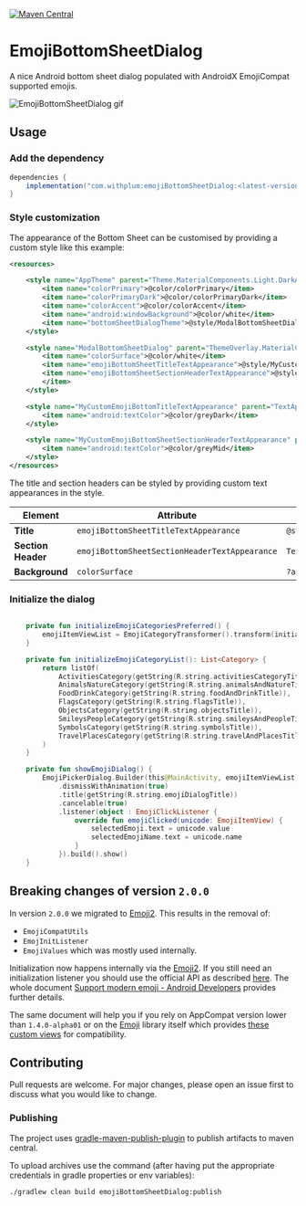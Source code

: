 [![Maven Central](https://img.shields.io/maven-central/v/com.withplum/emojiBottomSheetDialog.svg?label=Maven%20Central)](https://search.maven.org/search?q=g:%22com.withplum%22%20AND%20a:%22emojiBottomSheetDialog%22)
# EmojiBottomSheetDialog
A nice Android bottom sheet dialog populated with AndroidX EmojiCompat supported emojis.

![EmojiBottomSheetDialog gif](https://i.imgur.com/0GisGjI.gif)

## Usage

### Add the dependency

```gradle
dependencies {
    implementation("com.withplum:emojiBottomSheetDialog:<latest-version>)
}
```

### Style customization

The appearance of the Bottom Sheet can be customised by providing a custom style like this example:

```xml
<resources>

    <style name="AppTheme" parent="Theme.MaterialComponents.Light.DarkActionBar">
        <item name="colorPrimary">@color/colorPrimary</item>
        <item name="colorPrimaryDark">@color/colorPrimaryDark</item>
        <item name="colorAccent">@color/colorAccent</item>
        <item name="android:windowBackground">@color/white</item>
        <item name="bottomSheetDialogTheme">@style/ModalBottomSheetDialog</item>
    </style>

    <style name="ModalBottomSheetDialog" parent="ThemeOverlay.MaterialComponents.BottomSheetDialog">
        <item name="colorSurface">@color/white</item>
        <item name="emojiBottomSheetTitleTextAppearance">@style/MyCustomEmojiBottomTitleTextAppearance</item>
        <item name="emojiBottomSheetSectionHeaderTextAppearance">@style/MyCustomEmojiBottomSheetSectionHeaderTextAppearance
        </item>
    </style>

    <style name="MyCustomEmojiBottomTitleTextAppearance" parent="TextAppearance.MaterialComponents.Headline6">
        <item name="android:textColor">@color/greyDark</item>
    </style>

    <style name="MyCustomEmojiBottomSheetSectionHeaderTextAppearance" parent="TextAppearance.MaterialComponents.Body1">
        <item name="android:textColor">@color/greyMid</item>
    </style>
</resources>
```

The title and section headers can be styled by providing custom text appearances in the style.

| Element            | Attribute                                     | Default value                                        |
|--------------------|-----------------------------------------------|------------------------------------------------------|
| **Title**          | `emojiBottomSheetTitleTextAppearance`         | `@style/TextAppearance.MaterialComponents.Headline6` |
| **Section Header** | `emojiBottomSheetSectionHeaderTextAppearance` | `TextAppearance.MaterialComponents.Body1`            |
| **Background**     | `colorSurface`                                | `?android:attr/colorSurface`                         |

### Initialize the dialog
```kotlin

    private fun initializeEmojiCategoriesPreferred() {
        emojiItemViewList = EmojiCategoryTransformer().transform(initializeEmojiCategoryList())
    }

    private fun initializeEmojiCategoryList(): List<Category> {
        return listOf(
            ActivitiesCategory(getString(R.string.activitiesCategoryTitle)),
            AnimalsNatureCategory(getString(R.string.animalsAndNatureTitle)),
            FoodDrinkCategory(getString(R.string.foodAndDrinkTitle)),
            FlagsCategory(getString(R.string.flagsTitle)),
            ObjectsCategory(getString(R.string.objectsTitle)),
            SmileysPeopleCategory(getString(R.string.smileysAndPeopleTitle)),
            SymbolsCategory(getString(R.string.symbolsTitle)),
            TravelPlacesCategory(getString(R.string.travelAndPlacesTitle))
        )
    }

    private fun showEmojiDialog() {
        EmojiPickerDialog.Builder(this@MainActivity, emojiItemViewList)
            .dismissWithAnimation(true)
            .title(getString(R.string.emojiDialogTitle))
            .cancelable(true)
            .listener(object : EmojiClickListener {
                override fun emojiClicked(unicode: EmojiItemView) {
                    selectedEmoji.text = unicode.value
                    selectedEmojiName.text = unicode.name
                }
            }).build().show()
    }
```

## Breaking changes of version `2.0.0`
In version `2.0.0` we migrated to [Emoji2](https://developer.android.com/jetpack/androidx/releases/emoji2).
This results in the removal of:
* `EmojiCompatUtils`
* `EmojInitListener`
* `EmojiValues` which was mostly used internally.

Initialization now happens internally via the [Emoji2](https://developer.android.com/jetpack/androidx/releases/emoji2).
If you still need an initialization listener you should use the official API as described [here](https://developer.android.com/develop/ui/views/text-and-emoji/emoji2#add-initialization-listeners).
The whole document [Support modern emoji - Android Developers](https://developer.android.com/develop/ui/views/text-and-emoji/emoji2) provides further details.

The same document will help you if you rely on AppCompat version lower than `1.4.0-alpha01` or on the [Emoji](https://developer.android.com/jetpack/androidx/releases/emoji)
library itself which provides [these custom views](https://developer.android.com/reference/kotlin/androidx/emoji/widget/package-summary) for compatibility.

## Contributing
Pull requests are welcome. For major changes, please open an issue first to discuss what you would like to change.

### Publishing
The project uses [gradle-maven-publish-plugin](https://github.com/vanniktech/gradle-maven-publish-plugin) to publish artifacts to maven central.

To upload archives use the command (after having put the appropriate credentials in gradle properties or env variables):

```
./gradlew clean build emojiBottomSheetDialog:publish
```
